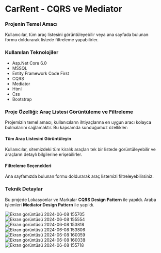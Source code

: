 <h1>CarRent - CQRS ve Mediator</h1>
<h3>Projenin Temel Amacı</h3>
<p>Kullanıcılar, tüm araç listesini görüntüleyebilir veya ana sayfada bulunan formu doldurarak listede filtreleme yapabilirler.</p>
<h3>Kullanılan Teknolojiler</h3>
<ul>
  <li>Asp.Net Core 6.0</li>
  <li>MSSQL</li>
  <li>Entity Framework Code First</li>
  <li>CQRS</li>
  <li>Mediator</li>
   <li>Html</li>
  <li>Css</li>
  <li>Bootstrap</li>
</ul>
<h3>Proje Özelliği: Araç Listesi Görüntüleme ve Filtreleme</h3>
<p>Projemizin temel amacı, kullanıcıların ihtiyaçlarına en uygun aracı kolayca bulmalarını sağlamaktır. Bu kapsamda sunduğumuz özellikler:</p>
<h4>Tüm Araç Listesini Görüntüleyin</h4>
<p>Kullanıcılar, sitemizdeki tüm kiralık araçları tek bir listede görüntüleyebilir ve araçların detaylı bilgilerine erişebilirler.</p>
<h4>Filtreleme Seçenekleri</h4>
<p>Ana sayfamızda bulunan formu doldurarak araç listemizi filtreleyebilirsiniz.</p>
<h3>Teknik Detaylar</h3>
<p>Bu projede Lokasyonlar ve Markalar <strong>CQRS Design Pattern</strong> ile yapıldı. Araba işlemleri <strong>Mediator Design Pattern</strong> ile yapıldı.</p>

![Ekran görüntüsü 2024-06-08 155705](https://github.com/ensarsarac/CarRent-CQRS-Mediator/assets/76907308/f7e5c7aa-ff8e-41c3-b039-c95c374196e3)
![Ekran görüntüsü 2024-06-08 155554](https://github.com/ensarsarac/CarRent-CQRS-Mediator/assets/76907308/dcbfd453-0609-4f17-b3e5-14c14e37e0b8)
![Ekran görüntüsü 2024-06-08 153818](https://github.com/ensarsarac/CarRent-CQRS-Mediator/assets/76907308/d4e977ca-0ff6-4bee-9ccb-d8033a325fa4)
![Ekran görüntüsü 2024-06-08 153806](https://github.com/ensarsarac/CarRent-CQRS-Mediator/assets/76907308/0c139aaf-fcd9-462d-93d2-a9abf2337259)
![Ekran görüntüsü 2024-06-08 160059](https://github.com/ensarsarac/CarRent-CQRS-Mediator/assets/76907308/b738e638-75ec-4a74-8f81-bd4ebd306e73)
![Ekran görüntüsü 2024-06-08 160038](https://github.com/ensarsarac/CarRent-CQRS-Mediator/assets/76907308/e5367d55-a691-49c7-8d87-e69908d5da68)
![Ekran görüntüsü 2024-06-08 155718](https://github.com/ensarsarac/CarRent-CQRS-Mediator/assets/76907308/f3ad4a70-eccb-4928-a058-1641e13859f1)




